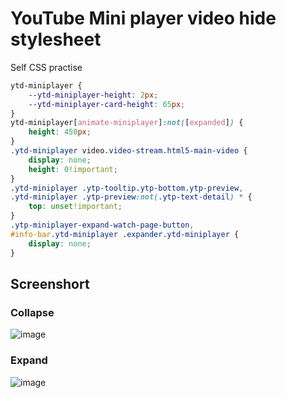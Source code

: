 # YouTube Mini player video hide stylesheet

Self CSS practise

```css
ytd-miniplayer {
    --ytd-miniplayer-height: 2px;
    --ytd-miniplayer-card-height: 65px;
}
ytd-miniplayer[animate-miniplayer]:not([expanded]) {
    height: 450px;
}
.ytd-miniplayer video.video-stream.html5-main-video {
    display: none;
    height: 0!important;
}
.ytd-miniplayer .ytp-tooltip.ytp-bottom.ytp-preview,
.ytd-miniplayer .ytp-preview:not(.ytp-text-detail) * {
    top: unset!important;
}
.ytp-miniplayer-expand-watch-page-button,
#info-bar.ytd-miniplayer .expander.ytd-miniplayer {
    display: none;
}
```

## Screenshort
### Collapse

![image](https://user-images.githubusercontent.com/32490451/170841912-4b92e81e-0b78-4c84-a613-0b4803d9dc2c.png)

### Expand

![image](https://user-images.githubusercontent.com/32490451/170841973-db4e2070-8306-4a68-a427-c12c1fe75480.png)
